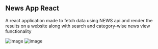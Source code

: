## News App React

A react application made to fetch data using NEWS api and render the results on a website along with search and category-wise news view functionality

![image](https://github.com/VDliveson/React-news-app/assets/72307306/45f27a23-6738-41f3-8aae-b9b5ccf92eaf)
![image](https://github.com/VDliveson/React-news-app/assets/72307306/36487a90-0b35-4822-9d74-b211c71c1ff8)
